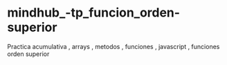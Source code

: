 # mindhub_-tp_funcion_orden-superior
Practica acumulativa , arrays , metodos , funciones , javascript , funciones orden superior
